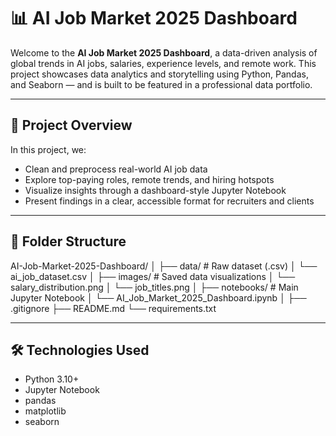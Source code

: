 # 📊 AI Job Market 2025 Dashboard

Welcome to the **AI Job Market 2025 Dashboard**, a data-driven analysis of global trends in AI jobs, salaries, experience levels, and remote work. This project showcases data analytics and storytelling using Python, Pandas, and Seaborn — and is built to be featured in a professional data portfolio.

---

## 🧠 Project Overview

In this project, we:
- Clean and preprocess real-world AI job data
- Explore top-paying roles, remote trends, and hiring hotspots
- Visualize insights through a dashboard-style Jupyter Notebook
- Present findings in a clear, accessible format for recruiters and clients

---

## 📁 Folder Structure

AI-Job-Market-2025-Dashboard/
│
├── data/ # Raw dataset (.csv)
│ └── ai_job_dataset.csv
│
├── images/ # Saved data visualizations
│ └── salary_distribution.png
│ └── job_titles.png
│
├── notebooks/ # Main Jupyter Notebook
│ └── AI_Job_Market_2025_Dashboard.ipynb
│
├── .gitignore
├── README.md
└── requirements.txt

---

## 🛠️ Technologies Used

- Python 3.10+
- Jupyter Notebook
- pandas
- matplotlib
- seaborn

